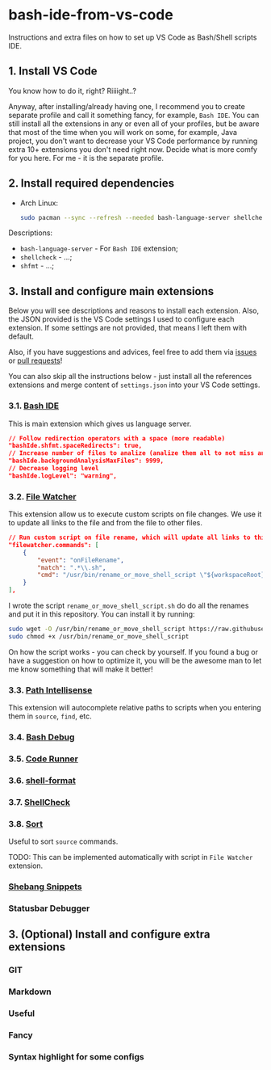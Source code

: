 # bash-ide-from-vs-code

Instructions and extra files on how to set up VS Code as Bash/Shell scripts IDE.

## 1. Install VS Code

You know how to do it, right? Riiiight..?

Anyway, after installing/already having one, I recommend you to create separate profile and call it something fancy, for example, `Bash IDE`.
You can still install all the extensions in any or even all of your profiles, but be aware that most of the time when you will work on some, for example, Java project, you don't want to decrease your VS Code performance by running extra 10+ extensions you don't need right now.
Decide what is more comfy for you here.
For me - it is the separate profile.

## 2. Install required dependencies

- Arch Linux:

    ```sh
    sudo pacman --sync --refresh --needed bash-language-server shellcheck shfmt
    ```

Descriptions:

- `bash-language-server` - For `Bash IDE` extension;
- `shellcheck` - ...;
- `shfmt` - ...;

## 3. Install and configure main extensions

Below you will see descriptions and reasons to install each extension.
Also, the JSON provided is the VS Code settings I used to configure each extension.
If some settings are not provided, that means I left them with default.

Also, if you have suggestions and advices, feel free to add them via [issues](https://github.com/Nikolai2038/bash-ide-from-vs-code/issues) or [pull requests](https://github.com/Nikolai2038/bash-ide-from-vs-code/pulls)!

You can also skip all the instructions below - just install all the references extensions and merge content of `settings.json` into your VS Code settings.

### 3.1. [Bash IDE](https://marketplace.visualstudio.com/items?itemName=mads-hartmann.bash-ide-vscode)

This is main extension which gives us language server.

```json
// Follow redirection operators with a space (more readable)
"bashIde.shfmt.spaceRedirects": true,
// Increase number of files to analize (analize them all to not miss any reference to show)
"bashIde.backgroundAnalysisMaxFiles": 9999,
// Decrease logging level
"bashIde.logLevel": "warning",
```

### 3.2. [File Watcher](https://marketplace.visualstudio.com/items?itemName=appulate.filewatcher)

This extension allow us to execute custom scripts on file changes.
We use it to update all links to the file and from the file to other files.

```json
// Run custom script on file rename, which will update all links to this files from other files, and all links from this file to others
"filewatcher.commands": [
    {
        "event": "onFileRename",
        "match": ".*\\.sh",
        "cmd": "/usr/bin/rename_or_move_shell_script \"${workspaceRoot}\" \"${fileOld}\" \"${file}\""
    }
],
```

I wrote the script `rename_or_move_shell_script.sh` do do all the renames and put it in this repository.
You can install it by running:

```sh
sudo wget -O /usr/bin/rename_or_move_shell_script https://raw.githubusercontent.com/Nikolai2038/bash-ide-from-vs-code/refs/heads/main/rename_or_move_shell_script.sh && \
sudo chmod +x /usr/bin/rename_or_move_shell_script
```

On how the script works - you can check by yourself.
If you found a bug or have a suggestion on how to optimize it, you will be the awesome man to let me know something that will make it better!

### 3.3. [Path Intellisense](https://marketplace.visualstudio.com/items?itemName=christian-kohler.path-intellisense)

This extension will autocomplete relative paths to scripts when you entering them in `source`, `find`, etc.

### 3.4. [Bash Debug](https://marketplace.visualstudio.com/items?itemName=rogalmic.bash-debug)

### 3.5. [Code Runner](https://marketplace.visualstudio.com/items?itemName=formulahendry.code-runner)

### 3.6. [shell-format](https://marketplace.visualstudio.com/items?itemName=foxundermoon.shell-format)

### 3.7. [ShellCheck](https://marketplace.visualstudio.com/items?itemName=timonwong.shellcheck)

### 3.8. [Sort](https://marketplace.visualstudio.com/items?itemName=henriiik.vscode-sort)

Useful to sort `source` commands.

TODO: This can be implemented automatically with script in `File Watcher` extension.

### [Shebang Snippets](https://marketplace.visualstudio.com/items?itemName=rpinski.shebang-snippets)

### Statusbar Debugger

## 3. (Optional) Install and configure extra extensions

### GIT

### Markdown

### Useful

### Fancy

### Syntax highlight for some configs
